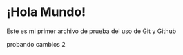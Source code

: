 <h1>¡Hola Mundo!</h1>

Este es mi primer archivo de prueba del uso de Git y Github

probando cambios 2